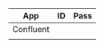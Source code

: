 
| App       | ID  | Pass |
| --------- | --- | ---- |
| Confluent |     |      |
|           |     |      |
